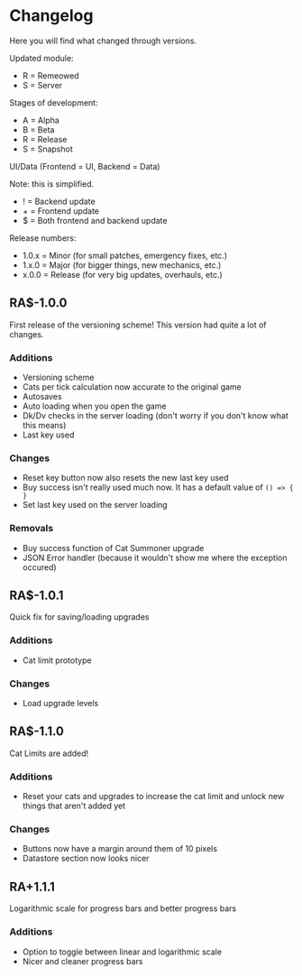 # Changelog
Here you will find what changed through versions.

Updated module:

* R = Remeowed
* S = Server

Stages of development:

* A = Alpha
* B = Beta
* R = Release
* S = Snapshot

UI/Data (Frontend = UI, Backend = Data)

Note: this is simplified.

* ! = Backend update
* \+ = Frontend update
* \$ = Both frontend and backend update

Release numbers:

* 1.0.x = Minor (for small patches, emergency fixes, etc.)
* 1.x.0 = Major (for bigger things, new mechanics, etc.)
* x.0.0 = Release (for very big updates, overhauls, etc.)

## RA$-1.0.0
First release of the versioning scheme!
This version had quite a lot of changes.

### Additions
+ Versioning scheme
+ Cats per tick calculation now accurate to the original game
+ Autosaves
+ Auto loading when you open the game
+ Dk/Dv checks in the server loading (don't worry if you don't know what this means)
+ Last key used

### Changes
* Reset key button now also resets the new last key used
* Buy success isn't really used much now. It has a default value of ``() => { }``
* Set last key used on the server loading

### Removals
- Buy success function of Cat Summoner upgrade
- JSON Error handler (because it wouldn't show me where the exception occured)

## RA$-1.0.1
Quick fix for saving/loading upgrades

### Additions
- Cat limit prototype

### Changes
- Load upgrade levels

## RA$-1.1.0
Cat Limits are added!

### Additions
- Reset your cats and upgrades to increase the cat limit and unlock new things that aren't added yet

### Changes
- Buttons now have a margin around them of 10 pixels
- Datastore section now looks nicer

## RA+1.1.1
Logarithmic scale for progress bars and better progress bars

### Additions
- Option to toggle between linear and logarithmic scale
- Nicer and cleaner progress bars
